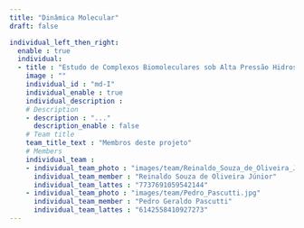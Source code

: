 ```yaml
---
title: "Dinâmica Molecular"
draft: false

individual_left_then_right:
  enable : true
  individual:
  - title : "Estudo de Complexos Biomoleculares sob Alta Pressão Hidrostática por Dinâmica Molecular"
    image : ""
    individual_id : "md-I"
    individual_enable : true
    individual_description :
    # Description
    - description : "..."
      description_enable : false
    # Team title
    team_title_text : "Membros deste projeto"
    # Members
    individual_team :
    - individual_team_photo : "images/team/Reinaldo_Souza_de_Oliveira_Júnior.jpg"
      individual_team_member : "Reinaldo Souza de Oliveira Júnior"
      individual_team_lattes : "7737691059542144"
    - individual_team_photo : "images/team/Pedro_Pascutti.jpg"
      individual_team_member : "Pedro Geraldo Pascutti"
      individual_team_lattes : "6142558410927273"
---
```

